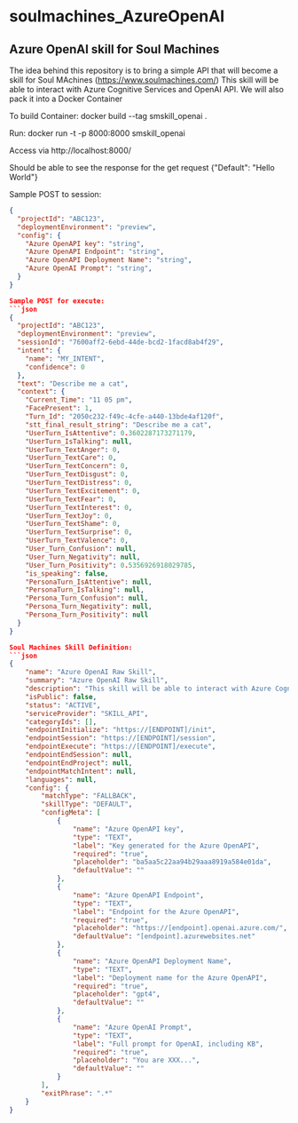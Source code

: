 # soulmachines_AzureOpenAI

## Azure OpenAI skill for Soul Machines

The idea behind this repository is to bring a simple API that will become a skill for Soul MAchines  (https://www.soulmachines.com/)
This skill will be able to interact with Azure Cognitive Services and OpenAI API.
We will also pack it into a Docker Container

To build Container: 
docker build --tag smskill_openai .

Run: 
docker run -t  -p  8000:8000 smskill_openai 

Access via 
http://localhost:8000/

Should be able to see the response for the get request
{"Default": "Hello World"}

Sample POST to session: 
```json
{
  "projectId": "ABC123",
  "deploymentEnvironment": "preview",
  "config": {
    "Azure OpenAPI key": "string",
    "Azure OpenAPI Endpoint": "string",
    "Azure OpenAPI Deployment Name": "string",
    "Azure OpenAI Prompt": "string",
  }
}

Sample POST for execute: 
```json
{
  "projectId": "ABC123",
  "deploymentEnvironment": "preview",
  "sessionId": "7600aff2-6ebd-44de-bcd2-1facd8ab4f29",
  "intent": {
    "name": "MY_INTENT",
    "confidence": 0
  },
  "text": "Describe me a cat",
  "context": {
    "Current_Time": "11 05 pm",
    "FacePresent": 1,
    "Turn_Id": "2050c232-f49c-4cfe-a440-13bde4af120f",
    "stt_final_result_string": "Describe me a cat",
    "UserTurn_IsAttentive": 0.3602287173271179,
    "UserTurn_IsTalking": null,
    "UserTurn_TextAnger": 0,
    "UserTurn_TextCare": 0,
    "UserTurn_TextConcern": 0,
    "UserTurn_TextDisgust": 0,
    "UserTurn_TextDistress": 0,
    "UserTurn_TextExcitement": 0,
    "UserTurn_TextFear": 0,
    "UserTurn_TextInterest": 0,
    "UserTurn_TextJoy": 0,
    "UserTurn_TextShame": 0,
    "UserTurn_TextSurprise": 0,
    "UserTurn_TextValence": 0,
    "User_Turn_Confusion": null,
    "User_Turn_Negativity": null,
    "User_Turn_Positivity": 0.5356926918029785,
    "is_speaking": false,
    "PersonaTurn_IsAttentive": null,
    "PersonaTurn_IsTalking": null,
    "Persona_Turn_Confusion": null,
    "Persona_Turn_Negativity": null,
    "Persona_Turn_Positivity": null
  }
}

Soul Machines Skill Definition:
```json
{
    "name": "Azure OpenAI Raw Skill",
    "summary": "Azure OpenAI Raw Skill",
    "description": "This skill will be able to interact with Azure Cognitive Services and OpenAI API.",
    "isPublic": false,
    "status": "ACTIVE",
    "serviceProvider": "SKILL_API",
    "categoryIds": [],
    "endpointInitialize": "https://[ENDPOINT]/init",
    "endpointSession": "https://[ENDPOINT]/session",
    "endpointExecute": "https://[ENDPOINT]/execute",
    "endpointEndSession": null,
    "endpointEndProject": null,
    "endpointMatchIntent": null,
    "languages": null,
    "config": {
        "matchType": "FALLBACK",
        "skillType": "DEFAULT",
        "configMeta": [
            {
                "name": "Azure OpenAPI key",
                "type": "TEXT",
                "label": "Key generated for the Azure OpenAPI",
                "required": "true",
                "placeholder": "ba5aa5c22aa94b29aaa8919a584e01da",
                "defaultValue": ""
            },
            {
                "name": "Azure OpenAPI Endpoint",
                "type": "TEXT",
                "label": "Endpoint for the Azure OpenAPI",
                "required": "true",
                "placeholder": "https://[endpoint].openai.azure.com/",
                "defaultValue": "[endpoint].azurewebsites.net"
            },
            {
                "name": "Azure OpenAPI Deployment Name",
                "type": "TEXT",
                "label": "Deployment name for the Azure OpenAPI",
                "required": "true",
                "placeholder": "gpt4",
                "defaultValue": ""
            },
            {
                "name": "Azure OpenAI Prompt",
                "type": "TEXT",
                "label": "Full prompt for OpenAI, including KB",
                "required": "true",
                "placeholder": "You are XXX...",
                "defaultValue": ""
            }
        ],
        "exitPhrase": ".*"
    }
}